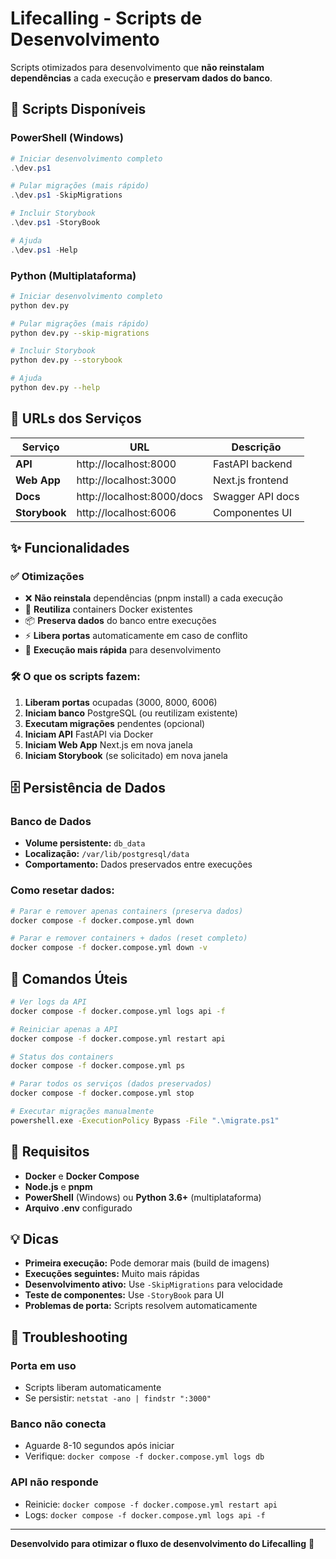 # Lifecalling - Scripts de Desenvolvimento

Scripts otimizados para desenvolvimento que **não reinstalam dependências** a cada execução e **preservam dados do banco**.

## 🚀 Scripts Disponíveis

### PowerShell (Windows)
```powershell
# Iniciar desenvolvimento completo
.\dev.ps1

# Pular migrações (mais rápido)
.\dev.ps1 -SkipMigrations

# Incluir Storybook
.\dev.ps1 -StoryBook

# Ajuda
.\dev.ps1 -Help
```

### Python (Multiplataforma)
```bash
# Iniciar desenvolvimento completo
python dev.py

# Pular migrações (mais rápido)
python dev.py --skip-migrations

# Incluir Storybook
python dev.py --storybook

# Ajuda
python dev.py --help
```

## 📱 URLs dos Serviços

| Serviço | URL | Descrição |
|---------|-----|-----------|
| **API** | http://localhost:8000 | FastAPI backend |
| **Web App** | http://localhost:3000 | Next.js frontend |
| **Docs** | http://localhost:8000/docs | Swagger API docs |
| **Storybook** | http://localhost:6006 | Componentes UI |

## ✨ Funcionalidades

### ✅ **Otimizações**
- ❌ **Não reinstala** dependências (pnpm install) a cada execução
- 🔄 **Reutiliza** containers Docker existentes
- 📦 **Preserva dados** do banco entre execuções
- ⚡ **Libera portas** automaticamente em caso de conflito
- 🚀 **Execução mais rápida** para desenvolvimento

### 🛠️ **O que os scripts fazem:**
1. **Liberam portas** ocupadas (3000, 8000, 6006)
2. **Iniciam banco** PostgreSQL (ou reutilizam existente)
3. **Executam migrações** pendentes (opcional)
4. **Iniciam API** FastAPI via Docker
5. **Iniciam Web App** Next.js em nova janela
6. **Iniciam Storybook** (se solicitado) em nova janela

## 🗄️ **Persistência de Dados**

### Banco de Dados
- **Volume persistente:** `db_data`
- **Localização:** `/var/lib/postgresql/data`
- **Comportamento:** Dados preservados entre execuções

### Como resetar dados:
```bash
# Parar e remover apenas containers (preserva dados)
docker compose -f docker.compose.yml down

# Parar e remover containers + dados (reset completo)
docker compose -f docker.compose.yml down -v
```

## 🔧 **Comandos Úteis**

```bash
# Ver logs da API
docker compose -f docker.compose.yml logs api -f

# Reiniciar apenas a API
docker compose -f docker.compose.yml restart api

# Status dos containers
docker compose -f docker.compose.yml ps

# Parar todos os serviços (dados preservados)
docker compose -f docker.compose.yml stop

# Executar migrações manualmente
powershell.exe -ExecutionPolicy Bypass -File ".\migrate.ps1"
```

## 🚨 **Requisitos**

- **Docker** e **Docker Compose**
- **Node.js** e **pnpm**
- **PowerShell** (Windows) ou **Python 3.6+** (multiplataforma)
- **Arquivo .env** configurado

## 💡 **Dicas**

- **Primeira execução:** Pode demorar mais (build de imagens)
- **Execuções seguintes:** Muito mais rápidas
- **Desenvolvimento ativo:** Use `-SkipMigrations` para velocidade
- **Teste de componentes:** Use `-StoryBook` para UI
- **Problemas de porta:** Scripts resolvem automaticamente

## 🐛 **Troubleshooting**

### Porta em uso
- Scripts liberam automaticamente
- Se persistir: `netstat -ano | findstr ":3000"`

### Banco não conecta
- Aguarde 8-10 segundos após iniciar
- Verifique: `docker compose -f docker.compose.yml logs db`

### API não responde
- Reinicie: `docker compose -f docker.compose.yml restart api`
- Logs: `docker compose -f docker.compose.yml logs api -f`

---

**Desenvolvido para otimizar o fluxo de desenvolvimento do Lifecalling** 🚀